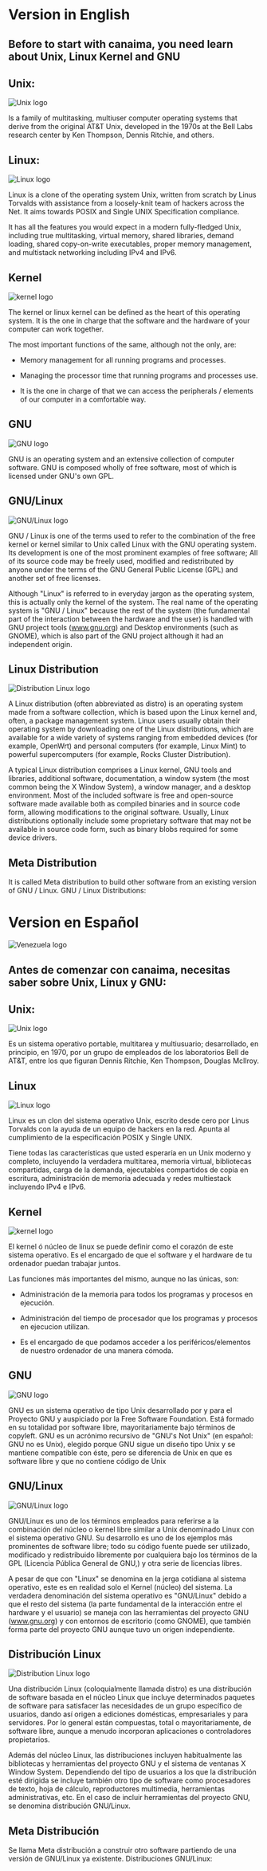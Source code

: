 # Version in English

## Before to start with canaima, you need learn about Unix, Linux Kernel and GNU

## Unix:

![Unix logo](http://upload.wikimedia.org/wikipedia/commons/2/2e/UNIX%C2%AE.png "Unix")

Is a family of multitasking, multiuser computer operating systems that derive from the original AT&T Unix, developed in the 1970s at the Bell Labs research center by Ken Thompson, Dennis Ritchie, and others.


## Linux:

![Linux logo](https://upload.wikimedia.org/wikipedia/commons/thumb/3/35/Tux.svg/150px-Tux.svg.png "Linux")

Linux is a clone of the operating system Unix, written from scratch by
Linus Torvalds with assistance from a loosely-knit team of hackers across the Net. It aims towards POSIX and Single UNIX Specification compliance.

It has all the features you would expect in a modern fully-fledged Unix, including true multitasking, virtual memory, shared libraries, demand loading, shared copy-on-write executables, proper memory management, and multistack networking including IPv4 and IPv6.


## Kernel

![kernel logo](https://upload.wikimedia.org/wikipedia/commons/thumb/e/ec/Kernel-microkernel.svg/250px-Kernel-microkernel.svg.png "kernel")

The kernel or linux kernel can be defined as the heart of this operating system. It is the one in charge that the software and the hardware of your computer can work together.

The most important functions of the same, although not the only, are:

* Memory management for all running programs and processes.

* Managing the processor time that running programs and processes use.
    
* It is the one in charge of that we can access the peripherals / elements of our computer in a comfortable way.


## GNU

![GNU logo](https://upload.wikimedia.org/wikipedia/commons/thumb/2/22/Heckert_GNU_white.svg/245px-Heckert_GNU_white.svg.png "GNU") 


GNU is an operating system and an extensive collection of computer software. GNU is composed wholly of free software, most of which is licensed under GNU's own GPL.


## GNU/Linux

![GNU/Linux logo](https://upload.wikimedia.org/wikipedia/commons/thumb/c/c9/Gnulinux.svg/170px-Gnulinux.svg.png "GNU/Linux") 


GNU / Linux is one of the terms used to refer to the combination of the free kernel or kernel similar to Unix called Linux with the GNU operating system. Its development is one of the most prominent examples of free software; All of its source code may be freely used, modified and redistributed by anyone under the terms of the GNU General Public License (GPL) and another set of free licenses.

Although "Linux" is referred to in everyday jargon as the operating system, this is actually only the kernel of the system. The real name of the operating system is "GNU / Linux" because the rest of the system (the fundamental part of the interaction between the hardware and the user) is handled with GNU project tools (www.gnu.org) and Desktop environments (such as GNOME), which is also part of the GNU project although it had an independent origin.


## Linux Distribution

![Distribution Linux logo](https://commons.wikimedia.org/wiki/File:Arquitectura_linux.png "Distribution Linux") 

A Linux distribution (often abbreviated as distro) is an operating system made from a software collection, which is based upon the Linux kernel and, often, a package management system. Linux users usually obtain their operating system by downloading one of the Linux distributions, which are available for a wide variety of systems ranging from embedded devices (for example, OpenWrt) and personal computers (for example, Linux Mint) to powerful supercomputers (for example, Rocks Cluster Distribution).

A typical Linux distribution comprises a Linux kernel, GNU tools and libraries, additional software, documentation, a window system (the most common being the X Window System), a window manager, and a desktop environment. Most of the included software is free and open-source software made available both as compiled binaries and in source code form, allowing modifications to the original software. Usually, Linux distributions optionally include some proprietary software that may not be available in source code form, such as binary blobs required for some device drivers.

## Meta Distribution

It is called Meta distribution to build other software from an existing version of GNU / Linux. GNU / Linux Distributions:


# Version en Español

![Venezuela logo](https://upload.wikimedia.org/wikipedia/commons/thumb/0/06/Flag_of_Venezuela.svg/200px-Flag_of_Venezuela.svg.png  "Venezuela")

## Antes de comenzar con canaima, necesitas saber sobre Unix, Linux y GNU:

## Unix:

![Unix logo](http://upload.wikimedia.org/wikipedia/commons/2/2e/UNIX%C2%AE.png "Unix")

Es un sistema operativo portable, multitarea y multiusuario; desarrollado, en principio, en 1970, por un grupo de empleados de los laboratorios Bell de AT&T, entre los que figuran Dennis Ritchie, Ken Thompson, Douglas McIlroy.

## Linux 

![Linux logo](https://upload.wikimedia.org/wikipedia/commons/thumb/3/35/Tux.svg/150px-Tux.svg.png "Linux")

Linux es un clon del sistema operativo Unix, escrito desde cero por Linus Torvalds con la ayuda de un equipo de hackers en la red. Apunta al cumplimiento de la especificación POSIX y Single UNIX.

 Tiene todas las características que usted esperaría en un Unix moderno y completo, incluyendo la verdadera multitarea, memoria virtual, bibliotecas compartidas, carga de la demanda, ejecutables compartidos de copia en escritura, administración de memoria adecuada y redes multiestack incluyendo IPv4 e IPv6.

## Kernel

![kernel logo](https://upload.wikimedia.org/wikipedia/commons/thumb/e/ec/Kernel-microkernel.svg/250px-Kernel-microkernel.svg.png "kernel")

El kernel ó núcleo de linux se puede definir como el corazón de este sistema operativo. Es el encargado de que el software y el hardware de tu ordenador puedan trabajar juntos.

Las funciones más importantes del mismo, aunque no las únicas, son:

* Administración de la memoria para todos los programas y procesos en ejecución.

* Administración del tiempo de procesador que los programas y procesos en ejecucion utilizan.
    
* Es el encargado de que podamos acceder a los periféricos/elementos de nuestro ordenador de una manera cómoda.


## GNU

![GNU logo](https://upload.wikimedia.org/wikipedia/commons/thumb/2/22/Heckert_GNU_white.svg/245px-Heckert_GNU_white.svg.png "GNU") 

GNU es un sistema operativo de tipo Unix desarrollado por y para el Proyecto GNU y auspiciado por la Free Software Foundation. Está formado en su totalidad por software libre, mayoritariamente bajo términos de copyleft. GNU es un acrónimo recursivo de "GNU's Not Unix" (en español: GNU no es Unix), elegido porque GNU sigue un diseño tipo Unix y se mantiene compatible con éste, pero se diferencia de Unix en que es software libre y que no contiene código de Unix

## GNU/Linux

![GNU/Linux logo](https://upload.wikimedia.org/wikipedia/commons/thumb/c/c9/Gnulinux.svg/170px-Gnulinux.svg.png "GNU/Linux")

GNU/Linux es uno de los términos empleados para referirse a la combinación del núcleo o kernel libre similar a Unix denominado Linux con el sistema operativo GNU. Su desarrollo es uno de los ejemplos más prominentes de software libre; todo su código fuente puede ser utilizado, modificado y redistribuido libremente por cualquiera bajo los términos de la GPL (Licencia Pública General de GNU,) y otra serie de licencias libres.

A pesar de que con "Linux" se denomina en la jerga cotidiana al sistema operativo, este es en realidad solo el Kernel (núcleo) del sistema. La verdadera denominación del sistema operativo es "GNU/Linux" debido a que el resto del sistema (la parte fundamental de la interacción entre el hardware y el usuario) se maneja con las herramientas del proyecto GNU (www.gnu.org) y con entornos de escritorio (como GNOME), que también forma parte del proyecto GNU aunque tuvo un origen independiente.

## Distribución Linux

![Distribution Linux logo](https://commons.wikimedia.org/wiki/File:Arquitectura_linux.png "Distribution Linux") 


Una distribución Linux (coloquialmente llamada distro) es una distribución de software basada en el núcleo Linux que incluye determinados paquetes de software para satisfacer las necesidades de un grupo específico de usuarios, dando así origen a ediciones domésticas, empresariales y para servidores. Por lo general están compuestas, total o mayoritariamente, de software libre, aunque a menudo incorporan aplicaciones o controladores propietarios.

Además del núcleo Linux, las distribuciones incluyen habitualmente las bibliotecas y herramientas del proyecto GNU y el sistema de ventanas X Window System. Dependiendo del tipo de usuarios a los que la distribución esté dirigida se incluye también otro tipo de software como procesadores de texto, hoja de cálculo, reproductores multimedia, herramientas administrativas, etc. En el caso de incluir herramientas del proyecto GNU, se denomina distribución GNU/Linux.

## Meta Distribución

Se llama Meta distribución a construir otro software partiendo de una versión de GNU/Linux ya existente. Distribuciones GNU/Linux: 